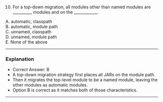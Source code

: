 10. For a top-down migration, all modules other than named modules are __________ modules and on the ____________.

A. automatic, classpath <br>
B. automatic, module path <br>
C. unnamed, classpath <br>
D. unnamed, module path <br>
E. None of the above <br>


---
### Explanation ###

- Correct Answer: B
- A top-down migration strategy first places all JARs on the module path.
- Then it migrates the top-level module to be a named module, leaving the other modules as automatic modules.
- Option B is correct as it matches both of those characteristics.
---
